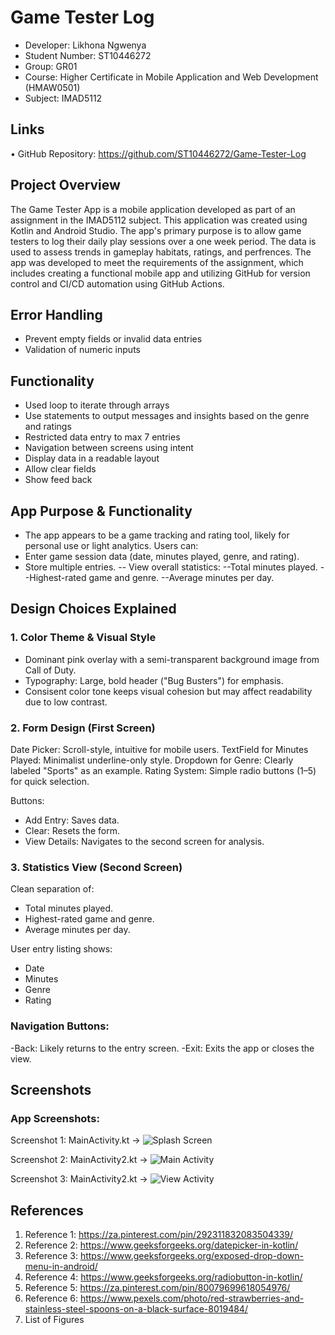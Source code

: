 # Game Tester Log
-	Developer: Likhona Ngwenya
-	Student Number: ST10446272
-	Group: GR01
-	Course: Higher Certificate in Mobile Application and Web Development (HMAW0501)
-	Subject: IMAD5112
## Links
•	GitHub Repository: https://github.com/ST10446272/Game-Tester-Log


## Project Overview
The Game Tester App is a mobile application developed as part of an assignment in the IMAD5112 subject. This application was created using Kotlin and Android Studio. The app's primary purpose is to allow game testers to log their daily play sessions over a one week period. The data is used to assess trends in gameplay habitats, ratings, and perfrences. The app was developed to meet the requirements of the assignment, which includes creating a functional mobile app and utilizing GitHub for version control and CI/CD automation using GitHub Actions.

## Error Handling 
-  Prevent empty fields or invalid data entries 
- Validation of numeric inputs 


## Functionality 
- Used loop to iterate through arrays 
- Use statements to output messages and insights based on the genre and ratings 
- Restricted data entry to max 7 entries
- Navigation between screens using intent
- Display data in a readable layout 
- Allow clear fields
- Show feed back 

## App Purpose & Functionality
- The app appears to be a game tracking and rating tool, likely for personal use or light analytics. Users can:
- Enter game session data (date, minutes played, genre, and rating).
- Store multiple entries.
	-- View overall statistics:
	--Total minutes played.
	--Highest-rated game and genre.
	--Average minutes per day.

## Design Choices Explained
### 1. Color Theme & Visual Style
- Dominant pink overlay with a semi-transparent background image from Call of Duty.
- Typography: Large, bold header ("Bug Busters") for emphasis.
- Consisent color tone keeps visual cohesion but may affect readability due to low contrast.

### 2. Form Design (First Screen)
Date Picker: Scroll-style, intuitive for mobile users.
TextField for Minutes Played: Minimalist underline-only style.
Dropdown for Genre: Clearly labeled "Sports" as an example.
Rating System: Simple radio buttons (1–5) for quick selection.

Buttons:
- Add Entry: Saves data.
- Clear: Resets the form.
- View Details: Navigates to the second screen for analysis.

### 3. Statistics View (Second Screen)
Clean separation of:
- Total minutes played.
- Highest-rated game and genre.
- Average minutes per day.

User entry listing shows:
- Date
- Minutes
- Genre
- Rating

### Navigation Buttons:
-Back: Likely returns to the entry screen.
-Exit: Exits the app or closes the view.



## Screenshots
### App Screenshots:
Screenshot 1: MainActivity.kt  -> ![Splash Screen](https://github.com/user-attachments/assets/553be6fe-6352-4a80-b82b-eca4ac014402)

Screenshot 2: MainActivity2.kt  -> ![Main Activity](https://github.com/user-attachments/assets/333c7d24-ad14-47b0-8bd4-53ea6f31c242)

Screenshot 3: MainActivity2.kt  -> ![View Activity](https://github.com/user-attachments/assets/f578f540-ee77-47d7-a691-3fb8e2bbec18)

## References
1.	Reference 1: https://za.pinterest.com/pin/292311832083504339/
2.	Reference 2: https://www.geeksforgeeks.org/datepicker-in-kotlin/
3.	Reference 3: https://www.geeksforgeeks.org/exposed-drop-down-menu-in-android/
4.	Reference 4: https://www.geeksforgeeks.org/radiobutton-in-kotlin/ 
5.	Reference 5: https://za.pinterest.com/pin/80079699618054976/
6.	Reference 6: https://www.pexels.com/photo/red-strawberries-and-stainless-steel-spoons-on-a-black-surface-8019484/
7.	List of Figures



